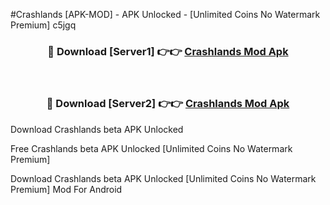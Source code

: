 #Crashlands [APK-MOD] - APK Unlocked - [Unlimited Coins No Watermark Premium] c5jgq



<div align="center">

<h3>🔴 Download [Server1] 👉👉 <a href="https://momento.my/?title=Crashlands">Crashlands Mod Apk</a></h3><br>

<h3>🔴 Download [Server2] 👉👉 <a href="https://momento.my/?title=Crashlands">Crashlands Mod Apk</a></h3>
</div>



Download Crashlands beta APK Unlocked

Free Crashlands beta APK Unlocked [Unlimited Coins No Watermark Premium]

Download Crashlands beta APK Unlocked [Unlimited Coins No Watermark Premium] Mod For Android

